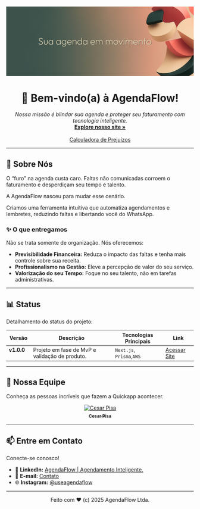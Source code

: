 <p align="center">
  <img src="https://github.com/useagendaflow/.github/blob/main/profile/assets/banner-v1.png?raw=true" width="1080" alt="banner"/>
</p>

<p></p>
<h1 align="center">👋 Bem-vindo(a) à AgendaFlow!</h1> 

<p align="center">
  <em>Nossa missão é blindar sua agenda e proteger seu faturamento com tecnologia inteligente.</em>
  <br/>
  <a href="https://usequickapp.com.br"><strong>Explore nosso site »</strong></a>
  <br/>
  <br/>
  <a href="https://usequickapp.com.br/simulacao">Calculadora de Prejuízos</a>
</p>

---

## 🚀 Sobre Nós

O “furo” na agenda custa caro. Faltas não comunicadas corroem o faturamento e desperdiçam seu tempo e talento.

A AgendaFlow nasceu para mudar esse cenário.

Criamos uma ferramenta intuitiva que automatiza agendamentos e lembretes, reduzindo faltas e libertando você do WhatsApp.

### ✨ O que entregamos

Não se trata somente de organização. Nós oferecemos:

* **Previsibilidade Financeira:** Reduza o impacto das faltas e tenha mais controle sobre sua receita.
* **Profissionalismo na Gestão:** Eleve a percepção de valor do seu serviço.
* **Valorização do seu Tempo:** Foque no seu talento, não em tarefas administrativas.

---

## 📊 Status

Detalhamento do status do projeto:

| Versão | Descrição | Tecnologias Principais | Link |
|---------------|---------------------------------------------------|----------------------------------------------|--------------------------------------------|
| **v1.0.0**    | Projeto em fase de MvP e validação de produto.    | `Next.js`, `Prisma`,`AWS` | [Acessar Site](https://usequickapp.com.br) |

---

## 👥 Nossa Equipe

Conheça as pessoas incríveis que fazem a Quickapp acontecer.

<p align="center">
  <a href="https://github.com/engPisa">
    <img src="https://github.com/useagendaflow/.github/blob/main/profile/assets/profile-picture.png?raw=true" width="50" alt="Cesar Pisa"/>
    <br />
    <sub><b>Cesar Pisa</b></sub>
  </a>
</p>

---

## 📫 Entre em Contato

Conecte-se conosco!

* 💼 **LinkedIn:** [AgendaFlow | Agendamento Inteligente.](https://www.linkedin.com/company/usequickapp)
* 📧 **E-mail:** [Contato](mailto:contato@usequickapp.com.br)
* 🌐 **Instagram:** [@useagendaflow](https://www.instagram.com/useagendaflow)

---
<p align="center">
  Feito com ❤️ (c) 2025 AgendaFlow Ltda.
</p>
